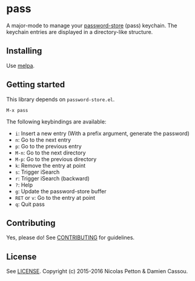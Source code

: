 # pass

A major-mode to manage your
[password-store](http://passwordstore.org/) (pass) keychain.  The
keychain entries are displayed in a directory-like structure.

## Installing

Use [melpa](https://melpa.org/).


## Getting started

This library depends on `password-store.el`.

    M-x pass

The following keybindings are available:

- `i`: Insert a new entry (With a prefix argument, generate the password)
- `n`: Go to the next entry
- `p`: Go to the previous entry
- `M-n`: Go to the next directory
- `M-p`: Go to the previous directory
- `k`: Remove the entry at point
- `s`: Trigger iSearch
- `r`: Trigger iSearch (backward)
- `?`: Help
- `g`: Update the password-store buffer
- `RET` or `v`: Go to the entry at point
- `q`: Quit pass

## Contributing

Yes, please do! See [CONTRIBUTING][] for guidelines.

## License

See [LICENSE][]. Copyright (c) 2015-2016 Nicolas Petton & Damien Cassou.


[CONTRIBUTING]: ./CONTRIBUTING.md
[LICENSE]: ./LICENSE
